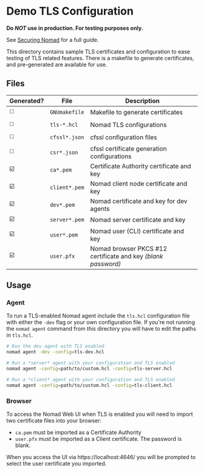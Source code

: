 # Demo TLS Configuration

**Do _NOT_ use in production. For testing purposes only.**

See [Securing Nomad](https://www.nomadproject.io/guides/securing-nomad.html)
for a full guide.

This directory contains sample TLS certificates and configuration to ease
testing of TLS related features. There is a makefile to generate certificates,
and pre-generated are available for use.

## Files

| Generated? | File          | Description                                                   |
| ---------- | ------------- | ------------------------------------------------------------- |
| ◻️         | `GNUmakefile` | Makefile to generate certificates                             |
| ◻️         | `tls-*.hcl`   | Nomad TLS configurations                                      |
| ◻️         | `cfssl*.json` | cfssl configuration files                                     |
| ◻️         | `csr*.json`   | cfssl certificate generation configurations                   |
| ☑️         | `ca*.pem`     | Certificate Authority certificate and key                     |
| ☑️         | `client*.pem` | Nomad client node certificate and key                         |
| ☑️         | `dev*.pem`    | Nomad certificate and key for dev agents                      |
| ☑️         | `server*.pem` | Nomad server certificate and key                              |
| ☑️         | `user*.pem`   | Nomad user (CLI) certificate and key                          |
| ☑️         | `user.pfx`    | Nomad browser PKCS #12 certificate and key _(blank password)_ |

## Usage

### Agent

To run a TLS-enabled Nomad agent include the `tls.hcl` configuration file with
either the `-dev` flag or your own configuration file. If you're not running
the `nomad agent` command from _this_ directory you will have to edit the paths
in `tls.hcl`.

```sh
# Run the dev agent with TLS enabled
nomad agent -dev -config=tls-dev.hcl

# Run a *server* agent with your configuration and TLS enabled
nomad agent -config=path/to/custom.hcl -config=tls-server.hcl

# Run a *client* agent with your configuration and TLS enabled
nomad agent -config=path/to/custom.hcl -config=tls-client.hcl
```

### Browser

To access the Nomad Web UI when TLS is enabled you will need to import two
certificate files into your browser:

- `ca.pem` must be imported as a Certificate Authority
- `user.pfx` must be imported as a Client certificate. The password is blank.

When you access the UI via https://localhost:4646/ you will be prompted to
select the user certificate you imported.

